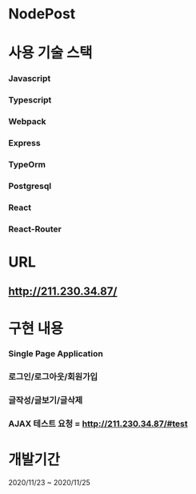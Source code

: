 # NodePost


# 사용 기술 스택

### Javascript
### Typescript
### Webpack
### Express
### TypeOrm
### Postgresql
### React
### React-Router


# URL
## http://211.230.34.87/



# 구현 내용 
### Single Page Application
### 로그인/로그아웃/회원가입
### 글작성/글보기/글삭제
### AJAX 테스트 요청 = http://211.230.34.87/#test
# 개발기간 
2020/11/23 ~ 2020/11/25
